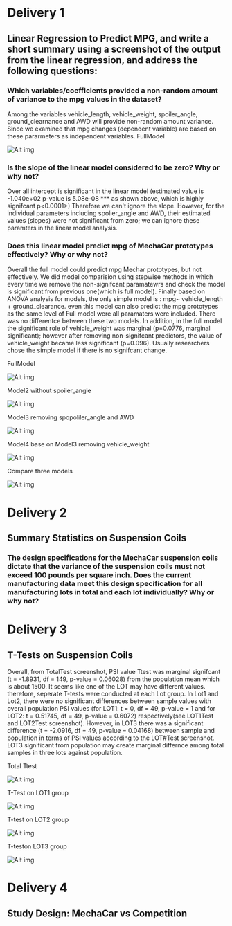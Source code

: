 # Delivery 1
## Linear Regression to Predict MPG, and write a short summary using a screenshot of the output from the linear regression, and address the following questions:

### Which variables/coefficients provided a non-random amount of variance to the mpg values in the dataset?
Among the variables vehicle_length, vehicle_weight, spoiler_angle, ground_clearnance and AWD will provide non-random amount variance. 
Since we examined that mpg changes (dependent variable) are based on these pararmeters as independent variables.
FullModel

![Alt img](Resources/MechaCar_fullModel.png)

### Is the slope of the linear model considered to be zero? Why or why not?
Over all intercept is significant in the linear model (estimated value is -1.040e+02 p-value is 5.08e-08 *** as shown above, which is highly signifcant p<0.0001>) Therefore we can't ignore the slope. However, for the individual parameters including spolier_angle and AWD, their estimated values (slopes) were not significant from zero; we can ignore these paramters in the linear model analysis. 

### Does this linear model predict mpg of MechaCar prototypes effectively? Why or why not?

Overall the full model could predict mpg Mechar prototypes, but not effectively. We did model comparision using stepwise methods in which every time we remove the non-signifcant paramatewrs and check the model is significant from previous one(which is full model). Finally based on ANOVA analysis for models, the only simple model is :
mpg~ vehicle_length + ground_clearance. 
even this model can also predict the mpg prototypes as the same level of Full model were all paramaters were included. There was no differentce between these two models. In addition, in the full model the significant role of vehicle_weight was marginal (p=0.0776, marginal significant); however after removing non-signifcant predictors, the value of vehicle_weight became less significant (p=0.096). Usually researchers chose the simple model if there is no signifcant change.

FullModel

![Alt img](Resources/MechaCar_Model1.png)

Model2 without spoiler_angle

![Alt img](Resources/MechaCar_Model2.png)

Model3 removing spopoliler_angle and AWD

![Alt img](Resources/MechaCar_Model3.png)

Model4 base on Model3 removing vehicle_weight

![Alt img](Resources/MechaCar_Model4.png)

Compare three models

![Alt img](Resources/model_comparision.png)

# Delivery 2
##  Summary Statistics on Suspension Coils

### The design specifications for the MechaCar suspension coils dictate that the variance of the suspension coils must not exceed 100 pounds per square inch. Does the current manufacturing data meet this design specification for all manufacturing lots in total and each lot individually? Why or why not?






# Delivery 3
## T-Tests on Suspension Coils
Overall, from TotalTest screenshot, PSI value Ttest was marginal signifcant (t = -1.8931, df = 149, p-value = 0.06028) from the population mean which is about 1500. It seems like one of the LOT may have different values. therefore, seperate T-tests were conducted at each Lot  group. In Lot1 and Lot2, there were no significant differences between sample values with overall population PSI values (for LOT1: t = 0, df = 49, p-value = 1 and for LOT2: t = 0.51745, df = 49, p-value = 0.6072) respectively(see LOT1Test and LOT2Test screenshot). However, in LOT3 there was a significant difference (t = -2.0916, df = 49, p-value = 0.04168) between sample and population in terms of PSI values according to the LOT#Test screenshot. LOT3 significant from population may create marginal differnce among total samples in three lots against population.

Total Ttest

![Alt img](Resources/TotalTtest.png)

T-Test on LOT1 group

![Alt img](Resources/LOT1Test.png)

T-test on LOT2 group

![Alt img](Resources/LOT2Ttest.png)

T-teston LOT3 group

![Alt img](Resources/LOT3Ttest.png)



# Delivery 4

## Study Design: MechaCar vs Competition



